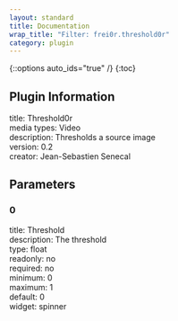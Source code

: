 ```yaml
---
layout: standard
title: Documentation
wrap_title: "Filter: frei0r.threshold0r"
category: plugin
---
```

{::options auto_ids="true" /}
{:toc}

## Plugin Information

title: Threshold0r  
media types:
Video  
description: Thresholds a source image  
version: 0.2  
creator: Jean-Sebastien Senecal  

## Parameters

### 0

title: Threshold    
description:
The threshold  
type: float  
readonly: no  
required: no  
minimum: 0  
maximum: 1  
default: 0  
widget: spinner  

